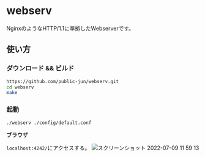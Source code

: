 # webserv
NginxのようなHTTP/1.1に準拠したWebserverです。

## 使い方
### ダウンロード && ビルド
```bash
https://github.com/public-jun/webserv.git
cd webserv
make
```
### 起動
```bash
./webserv ./config/default.conf
```

**ブラウザ**

`localhost:4242/`にアクセスする。
![スクリーンショット 2022-07-09 11 59 13](https://user-images.githubusercontent.com/60804160/178091863-d368384f-e28a-4eef-a866-d01ee1ee749f.png)
